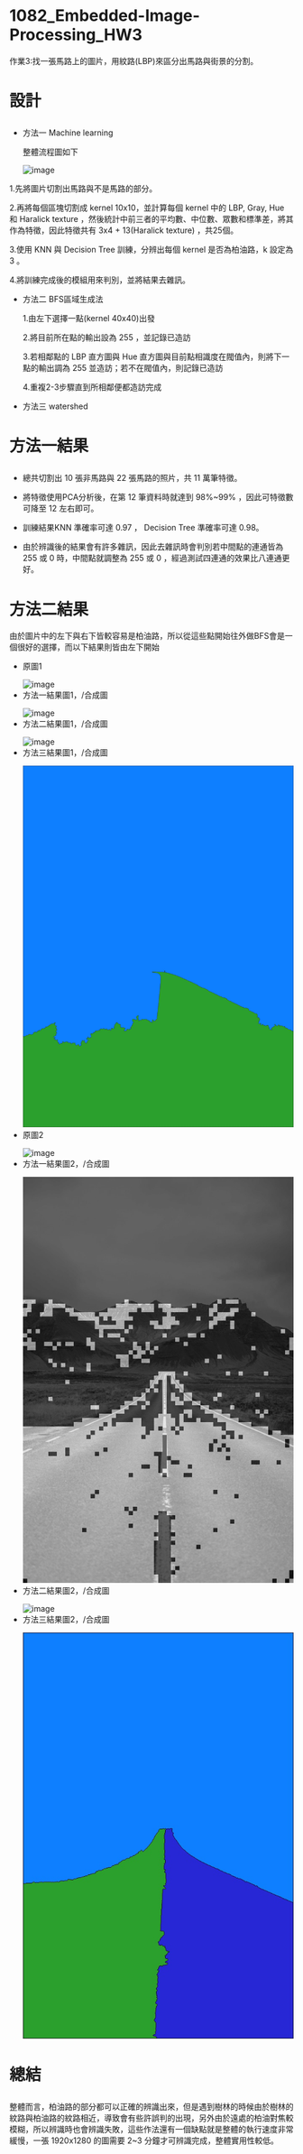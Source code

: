 # 1082_Embedded-Image-Processing_HW3

作業3:找一張馬路上的圖片，用紋路(LBP)來區分出馬路與街景的分割。

# 設計 </p>
- 方法一 Machine learning</p>
整體流程圖如下</p>
![image](https://github.com/wasteee/-1082_Embedded-Image-Processing_HW3/blob/master/image/others/model.png)

1.先將圖片切割出馬路與不是馬路的部分。</p>
2.再將每個區塊切割成 kernel 10x10，並計算每個 kernel 中的 LBP, Gray, Hue 和 Haralick texture ，然後統計中前三者的平均數、中位數、眾數和標準差，將其作為特徵，因此特徵共有 3x4 + 13(Haralick texture) ，共25個。</p>
3.使用 KNN 與 Decision Tree 訓練，分辨出每個 kernel 是否為柏油路，k 設定為 3 。</p>
4.將訓練完成後的模組用來判別，並將結果去雜訊。</p>


- 方法二 BFS區域生成法</p>
1.由左下選擇一點(kernel 40x40)出發</p>
2.將目前所在點的輸出設為 255 ，並記錄已造訪</p>
3.若相鄰點的 LBP 直方圖與 Hue 直方圖與目前點相識度在閥值內，則將下一點的輸出調為 255 並造訪；若不在閥值內，則記錄已造訪</p>
4.重複2-3步驟直到所相鄰便都造訪完成</p>

- 方法三 watershed</p>


# 方法一結果 </p>
- 總共切割出 10 張非馬路與 22 張馬路的照片，共 11 萬筆特徵。</p>
- 將特徵使用PCA分析後，在第 12 筆資料時就達到 98%~99% ，因此可特徵數可降至 12 左右即可。</p>
- 訓練結果KNN 準確率可達 0.97 ， Decision Tree 準確率可達 0.98。</p>
- 由於辨識後的結果會有許多雜訊，因此去雜訊時會判別若中間點的連通皆為 255 或 0 時，中間點就調整為 255 或 0 ，經過測試四連通的效果比八連通更好。</p>

# 方法二結果
由於圖片中的左下與右下皆較容易是柏油路，所以從這些點開始往外做BFS會是一個很好的選擇，而以下結果則皆由左下開始</p>



- 原圖1</p>
![image](https://github.com/wasteee/-1082_Embedded-Image-Processing_HW3/blob/master/image/fullroad/road9.jpg)
- 方法一結果圖1，/合成圖</p>
![image](https://github.com/wasteee/-1082_Embedded-Image-Processing_HW3/blob/master/image/outputs/0com.jpg)
- 方法二結果圖1，/合成圖</p>
![image](https://github.com/wasteee/-1082_Embedded-Image-Processing_HW3/blob/master/image/gen/5gen.jpg)
- 方法三結果圖1，/合成圖</p>
![image](https://github.com/wasteee/-1082_Embedded-Image-Processing_HW3/blob/master/image/gen/5segments.jpg)
- 原圖2</p>
![image](https://github.com/wasteee/-1082_Embedded-Image-Processing_HW3/blob/master/image/fullroad/lbp.jpg)
- 方法一結果圖2，/合成圖</p>
![image](https://github.com/wasteee/-1082_Embedded-Image-Processing_HW3/blob/master/image/outputs/Final_df_f_v0_p3.jpg)
- 方法二結果圖2，/合成圖</p>
![image](https://github.com/wasteee/-1082_Embedded-Image-Processing_HW3/blob/master/image/gen/0gen.jpg)
- 方法三結果圖2，/合成圖</p>
![image](https://github.com/wasteee/-1082_Embedded-Image-Processing_HW3/blob/master/image/gen/0segments.jpg)




# 總結 </p>
整體而言，柏油路的部分都可以正確的辨識出來，但是遇到樹林的時候由於樹林的紋路與柏油路的紋路相近，導致會有些許誤判的出現，另外由於遠處的柏油對焦較模糊，所以辨識時也會辨識失敗，這些作法還有一個缺點就是整體的執行速度非常緩慢，一張 1920x1280 的圖需要 2~3 分鐘才可辨識完成，整體實用性較低。
